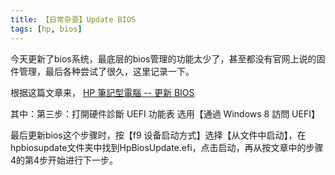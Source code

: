 ```yaml
---
title: 【日常杂耍】Update BIOS
tags: [hp, bios]
---
```


今天更新了bios系统，最底层的bios管理的功能太少了，甚至都没有官网上说的固件管理，最后各种尝试了很久，这里记录一下。

<!--more-->

根据这篇文章来， [HP 筆記型電腦 -- 更新 BIOS](https://support.hp.com/cn-zh/document/c04483563)

其中：第三步：打開硬件診斷 UEFI 功能表
选用【通過 Windows 8 訪問 UEFI】

最后更新bios这个步骤时，按【f9 设备启动方式】选择【从文件中启动】，在hpbiosupdate文件夹中找到HpBiosUpdate.efi，点击启动，再从按文章中的步骤4的第4步开始进行下一步。